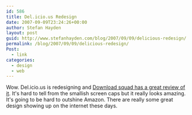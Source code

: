 ```yaml
---
id: 586
title: Del.icio.us Redesign
date: 2007-09-09T23:24:26+00:00
author: Stefan Hayden
layout: post
guid: http://www.stefanhayden.com/blog/2007/09/09/delicious-redesign/
permalink: /blog/2007/09/09/delicious-redesign/
Post:
  - link
categories:
  - design
  - web
---
```

Wow. Del.icio.us is redesigning and <a href="http://www.downloadsquad.com/2007/09/07/delicious-a-preview-of-the-new-interface/">Download squad has a great review of it</a>. It's hard to tell from the smallish screen caps but it really looks amazing. It's going to be hard to outshine Amazon. There are really some great design showing up on the internet these days.